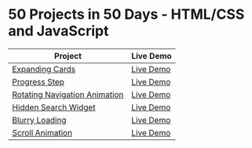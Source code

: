 # 50 Projects in 50 Days - HTML/CSS and JavaScript


Project  | Live Demo
------------ | -------------
 [Expanding Cards](https://github.com/ranveersequeira/50DaysChallenge/tree/master/day1) | [Live Demo](https://brucebannerme.github.io/day1/)
[Progress Step](https://github.com/ranveersequeira/50DaysChallenge/tree/master/day2)  | [Live Demo](https://brucebannerme.github.io/day2/)
[Rotating Navigation Animation](https://github.com/ranveersequeira/50DaysChallenge/tree/master/day3)  |  [Live Demo](https://brucebannerme.github.io/day3/)
[Hidden Search Widget](https://github.com/ranveersequeira/50DaysChallenge/tree/master/day4)  | [Live Demo](https://brucebannerme.github.io/day4/)
[Blurry Loading](https://github.com/ranveersequeira/50DaysChallenge/tree/master/day5)  | [Live Demo](https://brucebannerme.github.io/day5/)
[Scroll Animation](https://github.com/ranveersequeira/50DaysChallenge/tree/master/day6)  | [Live Demo](https://brucebannerme.github.io/day6/)